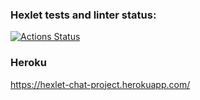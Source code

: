 ### Hexlet tests and linter status:
[![Actions Status](https://github.com/shohirev/frontend-project-lvl4/workflows/hexlet-check/badge.svg)](https://github.com/shohirev/frontend-project-lvl4/actions)

### Heroku
https://hexlet-chat-project.herokuapp.com/
